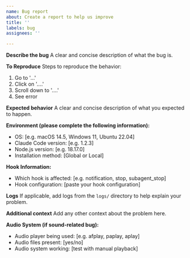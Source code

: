 ```yaml
---
name: Bug report
about: Create a report to help us improve
title: ''
labels: bug
assignees: ''

---
```


**Describe the bug**
A clear and concise description of what the bug is.

**To Reproduce**
Steps to reproduce the behavior:
1. Go to '...'
2. Click on '....'
3. Scroll down to '....'
4. See error

**Expected behavior**
A clear and concise description of what you expected to happen.

**Environment (please complete the following information):**
- OS: [e.g. macOS 14.5, Windows 11, Ubuntu 22.04]
- Claude Code version: [e.g. 1.2.3]
- Node.js version: [e.g. 18.17.0]
- Installation method: [Global or Local]

**Hook Information:**
- Which hook is affected: [e.g. notification, stop, subagent_stop]
- Hook configuration: [paste your hook configuration]

**Logs**
If applicable, add logs from the `logs/` directory to help explain your problem.

**Additional context**
Add any other context about the problem here.

**Audio System (if sound-related bug):**
- Audio player being used: [e.g. afplay, paplay, aplay]
- Audio files present: [yes/no]
- Audio system working: [test with manual playback]
